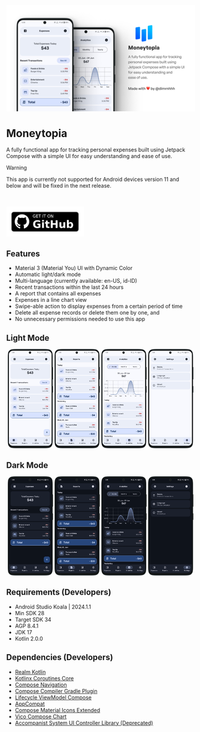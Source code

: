 <img src="art/banner.webp" alt="GitHub Preview Card">

# Moneytopia
A fully functional app for tracking personal expenses built using Jetpack Compose with a simple UI for easy understanding and ease of use.
> [!WARNING]  
> This app is currently not supported for Android devices version 11 and below and will be fixed in the next release.

\
\
[<img src="art/get-it-on-github.webp" alt="Get it on GitHub" height="80">](https://github.com/dimrnhhh/moneytopia/releases/latest)

## Features
- Material 3 (Material You) UI with Dynamic Color
- Automatic light/dark mode
- Multi-language (currently available: en-US, id-ID)
- Recent transactions within the last 24 hours
- A report that contains all expenses
- Expenses in a line chart view
- Swipe-able action to display expenses from a certain period of time
- Delete all expense records or delete them one by one, and
- No unnecessary permissions needed to use this app

## Light Mode
<div align="center">
    <img src="art/1-light-expenses.webp" width="24%" alt="">
    <img src="art/2-light-reports.webp" width="24%" alt="">
    <img src="art/3-light-analytics.webp" width="24%" alt="">
    <img src="art/4-light-settings.webp" width="24%" alt="">
</div>

## Dark Mode
<div align="center">
    <img src="art/1-dark-expenses.webp" width="24%" alt="">
    <img src="art/2-dark-reports.webp" width="24%" alt="">
    <img src="art/3-dark-analytics.webp" width="24%" alt="">
    <img src="art/4-dark-settings.webp" width="24%" alt="">
</div>

## Requirements (Developers)
- Android Studio Koala | 2024.1.1
- Min SDK 28
- Target SDK 34
- AGP 8.4.1
- JDK 17
- Kotlin 2.0.0

## Dependencies (Developers)
- [Realm Kotlin](https://www.mongodb.com/docs/atlas/device-sdks/sdk/kotlin/install/)
- [Kotlinx Coroutines Core](https://mvnrepository.com/artifact/org.jetbrains.kotlinx/kotlinx-coroutines-core)
- [Compose Navigation](https://mvnrepository.com/artifact/androidx.navigation/navigation-compose)
- [Compose Compiler Gradle Plugin](https://mvnrepository.com/artifact/org.jetbrains.kotlin.plugin.compose/org.jetbrains.kotlin.plugin.compose.gradle.plugin)
- [Lifecycle ViewModel Compose](https://mvnrepository.com/artifact/androidx.lifecycle/lifecycle-viewmodel-compose)
- [AppCompat](https://mvnrepository.com/artifact/androidx.appcompat/appcompat)
- [Compose Material Icons Extended](https://mvnrepository.com/artifact/androidx.compose.material/material-icons-extended)
- [Vico Compose Chart](https://patrykandpatrick.com/vico/wiki/1.14.0/getting-started)
- [Accompanist System UI Controller Library (Deprecated)](https://mvnrepository.com/artifact/com.google.accompanist/accompanist-systemuicontroller)